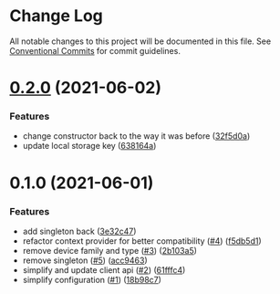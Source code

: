 # Change Log

All notable changes to this project will be documented in this file.
See [Conventional Commits](https://conventionalcommits.org) for commit guidelines.

# [0.2.0](https://github.com/amplitude/experiment-js-client/compare/v0.1.0...v0.2.0) (2021-06-02)


### Features

* change constructor back to the way it was before ([32f5d0a](https://github.com/amplitude/experiment-js-client/commit/32f5d0a8e3374ba5c55d52c52bba5e160a6814d8))
* update local storage key ([638164a](https://github.com/amplitude/experiment-js-client/commit/638164a7abfd17ea532a77e22cfae46918d27231))





# 0.1.0 (2021-06-01)


### Features

* add singleton back ([3e32c47](https://github.com/amplitude/experiment-js-client/commit/3e32c47876501ed2093727f61c8280904a3b2462))
* refactor context provider for better compatibility ([#4](https://github.com/amplitude/experiment-js-client/issues/4)) ([f5db5d1](https://github.com/amplitude/experiment-js-client/commit/f5db5d198f8cd463ba5292d871ccec55da31fbfb))
* remove device family and type ([#3](https://github.com/amplitude/experiment-js-client/issues/3)) ([2b103a5](https://github.com/amplitude/experiment-js-client/commit/2b103a5837d2204e86358655e14b443e3f88f9b0))
* remove singleton ([#5](https://github.com/amplitude/experiment-js-client/issues/5)) ([acc9463](https://github.com/amplitude/experiment-js-client/commit/acc94630566250749e6df417d4377cf3c042cc68))
* simplify and update client api ([#2](https://github.com/amplitude/experiment-js-client/issues/2)) ([61fffc4](https://github.com/amplitude/experiment-js-client/commit/61fffc44ef7c23ad6dbe9ad3d3a77d070b3d1845))
* simplify configuration ([#1](https://github.com/amplitude/experiment-js-client/issues/1)) ([18b98c7](https://github.com/amplitude/experiment-js-client/commit/18b98c78101683e14db751810daf9e1214ba2750))
